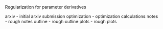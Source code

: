 Regularization for parameter derivatives

arxiv - initial arxiv submission 
optimization - optimization calculations 
notes - rough notes 
outline - rough outline 
plots - rough plots
